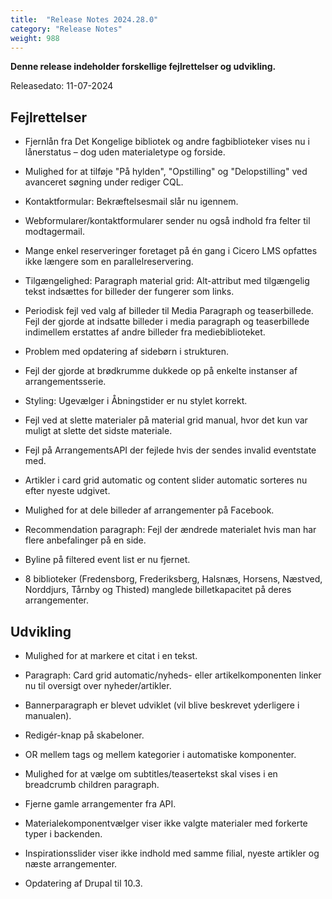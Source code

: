 ```yaml
---
title:  "Release Notes 2024.28.0"
category: "Release Notes"
weight: 988
---
```


**Denne release indeholder forskellige fejlrettelser og udvikling.**

Releasedato: 11-07-2024

## Fejlrettelser

-	Fjernlån fra Det Kongelige bibliotek og andre fagbiblioteker vises nu i lånerstatus – dog uden materialetype og forside.
  
-	Mulighed for at tilføje "På hylden", "Opstilling" og "Delopstilling" ved avanceret søgning under rediger CQL.
  
-	Kontaktformular: Bekræftelsesmail slår nu igennem.
  
-	Webformularer/kontaktformularer sender nu også indhold fra felter til modtagermail.
  
-	Mange enkel reserveringer foretaget på én gang i Cicero LMS opfattes ikke længere som en parallelreservering.
  
-	Tilgængelighed: Paragraph material grid: Alt-attribut med tilgængelig tekst indsættes for billeder der fungerer som links.
  
-	Periodisk fejl ved valg af billeder til Media Paragraph og teaserbillede. Fejl der gjorde at indsatte billeder i media paragraph og teaserbillede indimellem erstattes af andre billeder fra mediebiblioteket.
  
-	Problem med opdatering af sidebørn i strukturen.
  
-	Fejl der gjorde at brødkrumme dukkede op på enkelte instanser af arrangementsserie.
  
-	Styling: Ugevælger i Åbningstider er nu stylet korrekt.
  
-	Fejl ved at slette materialer på material grid manual, hvor det kun var muligt at slette det sidste materiale.
  
-	Fejl på ArrangementsAPI der fejlede hvis der sendes invalid eventstate med.
  
-	Artikler i card grid automatic og content slider automatic sorteres nu efter nyeste udgivet.
  
-	Mulighed for at dele billeder af arrangementer på Facebook.
  
-	Recommendation paragraph: Fejl der ændrede materialet hvis man har flere anbefalinger på en side.
  
-	Byline på filtered event list er nu fjernet.
  
-	8 biblioteker (Fredensborg, Frederiksberg, Halsnæs, Horsens, Næstved, Norddjurs, Tårnby og Thisted) manglede billetkapacitet på deres arrangementer.
  

  

## Udvikling

- Mulighed for at markere et citat i en tekst.
  
- Paragraph: Card grid automatic/nyheds- eller artikelkomponenten linker nu til oversigt over nyheder/artikler.

- Bannerparagraph er blevet udviklet (vil blive beskrevet yderligere i manualen).

- Redigér-knap på skabeloner.

- OR mellem tags og mellem kategorier i automatiske komponenter.

- Mulighed for at vælge om subtitles/teasertekst skal vises i en breadcrumb children paragraph.

- Fjerne gamle arrangementer fra API.

- Materialekomponentvælger viser ikke valgte materialer med forkerte typer i backenden.

- Inspirationsslider viser ikke indhold med samme filial, nyeste artikler og næste arrangementer.

- Opdatering af Drupal til 10.3.

